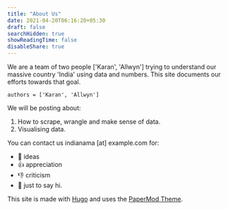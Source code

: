 ```yaml
---
title: "About Us"
date: 2021-04-20T06:16:20+05:30
draft: false 
searchHidden: true
showReadingTime: false
disableShare: true
---
```


We are a team of two people ['Karan', 'Allwyn'] trying to understand our massive country 'India' using data and numbers. This site documents our efforts towards that goal.

```
authors = ['Karan', 'Allwyn']
```

We will be posting about:
1. How to scrape, wrangle and make sense of data.
2. Visualising data. 


You can contact us indianama [at] example.com for:

- :thought_balloon: ideas
- :+1: appreciation 
- :-1: criticism
- :wave: just to say hi.

This site is made with [Hugo](https://gohugo.io) and uses the [PaperMod Theme](https://themes.gohugo.io/hugo-papermod/).

